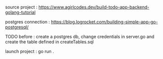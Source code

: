 source project : https://www.agirlcodes.dev/build-todo-app-backend-golang-tutorial

postgres connection : https://blog.logrocket.com/building-simple-app-go-postgresql/

TODO before : create a postgres db, change credentials in server.go and create the table defined in createTables.sql 

launch project : go run .

